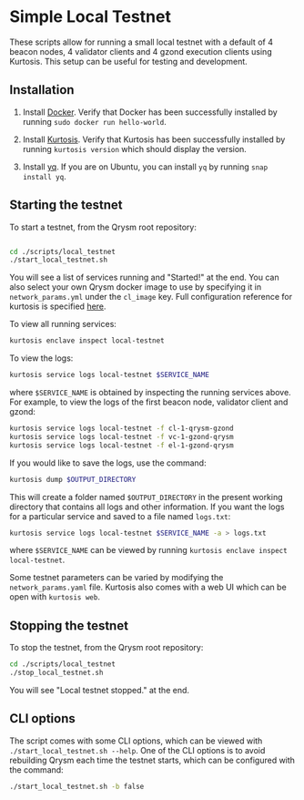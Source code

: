 # Simple Local Testnet

These scripts allow for running a small local testnet with a default of 4 beacon nodes, 4 validator clients and 4 gzond execution clients using Kurtosis.
This setup can be useful for testing and development.

## Installation

1. Install [Docker](https://docs.docker.com/get-docker/). Verify that Docker has been successfully installed by running `sudo docker run hello-world`. 

1. Install [Kurtosis](https://docs.kurtosis.com/install/). Verify that Kurtosis has been successfully installed by running `kurtosis version` which should display the version.

1. Install [yq](https://github.com/mikefarah/yq). If you are on Ubuntu, you can install `yq` by running `snap install yq`.

## Starting the testnet

To start a testnet, from the Qrysm root repository:
```bash

cd ./scripts/local_testnet
./start_local_testnet.sh
```

You will see a list of services running and "Started!" at the end. 
You can also select your own Qrysm docker image to use by specifying it in `network_params.yml` under the `cl_image` key.
Full configuration reference for kurtosis is specified [here](https://github.com/theQRL/zond-package?tab=readme-ov-file#configuration).

To view all running services:

```bash
kurtosis enclave inspect local-testnet
```

To view the logs:

```bash
kurtosis service logs local-testnet $SERVICE_NAME
```

where `$SERVICE_NAME` is obtained by inspecting the running services above. For example, to view the logs of the first beacon node, validator client and gzond:

```bash
kurtosis service logs local-testnet -f cl-1-qrysm-gzond 
kurtosis service logs local-testnet -f vc-1-gzond-qrysm
kurtosis service logs local-testnet -f el-1-gzond-qrysm
```

If you would like to save the logs, use the command:

```bash
kurtosis dump $OUTPUT_DIRECTORY
```

This will create a folder named `$OUTPUT_DIRECTORY` in the present working directory that contains all logs and other information. If you want the logs for a particular service and saved to a file named `logs.txt`:

```bash
kurtosis service logs local-testnet $SERVICE_NAME -a > logs.txt
```
where `$SERVICE_NAME` can be viewed by running `kurtosis enclave inspect local-testnet`.

Some testnet parameters can be varied by modifying the `network_params.yaml` file. Kurtosis also comes with a web UI which can be open with `kurtosis web`.

## Stopping the testnet

To stop the testnet, from the Qrysm root repository:

```bash
cd ./scripts/local_testnet
./stop_local_testnet.sh
```

You will see "Local testnet stopped." at the end. 

## CLI options

The script comes with some CLI options, which can be viewed with `./start_local_testnet.sh --help`. One of the CLI options is to avoid rebuilding Qrysm each time the testnet starts, which can be configured with the command:

```bash
./start_local_testnet.sh -b false
```